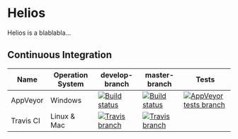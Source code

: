 # Helios
Helios is a blablabla...

## Continuous Integration
| Name          | Operation System | develop-branch  | master-branch | Tests |
|---------------|------------------|-----------------|---------------|-------|
| AppVeyor      |  Windows         | [![Build status](https://ci.appveyor.com/api/projects/status/ahk8ihmm5dgfk3qh/branch/develop?svg=true)](https://ci.appveyor.com/project/kelely/helios-ec7co/branch/develop)      | [![Build status](https://ci.appveyor.com/api/projects/status/ahk8ihmm5dgfk3qh/branch/master?svg=true)](https://ci.appveyor.com/project/kelely/helios-ec7co/branch/master) |[![AppVeyor tests branch](https://img.shields.io/appveyor/tests/kelely/helios-ec7co/develop.svg)](https://ci.appveyor.com/project/kelely/helios-ec7co) |
| Travis CI      |  Linux & Mac         | [![Travis branch](https://img.shields.io/travis/kelely/Helios/develop.svg?maxAge=3600&label=travis)](https://travis-ci.org/kelely/Helios)      | [![Travis branch](https://img.shields.io/travis/kelely/Helios/master.svg?maxAge=3600&label=travis)](https://travis-ci.org/kelely/Helios) |



